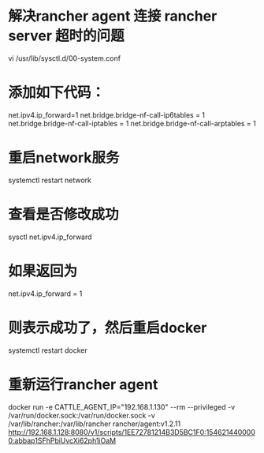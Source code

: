 # 解决rancher agent 连接 rancher server 超时的问题
vi /usr/lib/sysctl.d/00-system.conf
# 添加如下代码：
net.ipv4.ip_forward=1
net.bridge.bridge-nf-call-ip6tables = 1
net.bridge.bridge-nf-call-iptables = 1
net.bridge.bridge-nf-call-arptables = 1
# 重启network服务
systemctl restart network
# 查看是否修改成功
sysctl net.ipv4.ip_forward
# 如果返回为
net.ipv4.ip_forward = 1
# 则表示成功了，然后重启docker 
systemctl restart docker
# 重新运行rancher agent
docker run -e CATTLE_AGENT_IP="192.168.1.130"  --rm --privileged -v /var/run/docker.sock:/var/run/docker.sock -v /var/lib/rancher:/var/lib/rancher rancher/agent:v1.2.11 http://192.168.1.128:8080/v1/scripts/1EE72781214B3D5BC1F0:1546214400000:abbap1SFhPbiUvcXi62ph1iOaM
